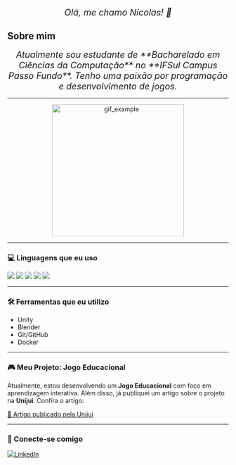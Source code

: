 <div align="center">
  <em style="font-size:20px;"> Olá, me chamo Nícolas! 👋 </em>
</div>

## Sobre mim

<div align="center">
  <em style="font-size:20px;"> Atualmente sou estudante de **Bacharelado em Ciências da Computação** no **IFSul Campus Passo Fundo**. Tenho uma paixão por programação e desenvolvimento de jogos. </em>
</div>

---

<p align="center">
  <img src="https://media1.tenor.com/m/9X-I0mcc_OgAAAAd/dog-funny.gif" alt="gif_example" width="300"/>
</p>

---

### 💻 Linguagens que eu uso

<div align="left">
  <img src="https://img.shields.io/badge/Java-007396?style=for-the-badge&logo=java&logoColor=white" />
  <img src="https://img.shields.io/badge/JavaScript-F7DF1E?style=for-the-badge&logo=javascript&logoColor=white" />
  <img src="https://img.shields.io/badge/C%23-239120?style=for-the-badge&logo=c-sharp&logoColor=white" />
  <img src="https://img.shields.io/badge/C%2B%2B-00599C?style=for-the-badge&logo=cplusplus&logoColor=white" />
  <img src="https://img.shields.io/badge/Python-3776AB?style=for-the-badge&logo=python&logoColor=white" />
</div>

---

### 🛠️ Ferramentas que eu utilizo

- Unity
- Blender
- Git/GitHub
- Docker

---

### 🎮 Meu Projeto: Jogo Educacional

Atualmente, estou desenvolvendo um **Jogo Educacional** com foco em aprendizagem interativa. Além disso, já publiquei um artigo sobre o projeto na **Unijui**. Confira o artigo:

[📄 Artigo publicado pela Unijui](https://publicacoeseventos.unijui.edu.br/index.php/salaoconhecimento/article/view/26175)

---

### 🔗 Conecte-se comigo

[![LinkedIn](https://img.shields.io/badge/LinkedIn-0077B5?style=for-the-badge&logo=linkedin&logoColor=white)](https://www.linkedin.com/in/nícolas-ribeiro-0b3572207/)

